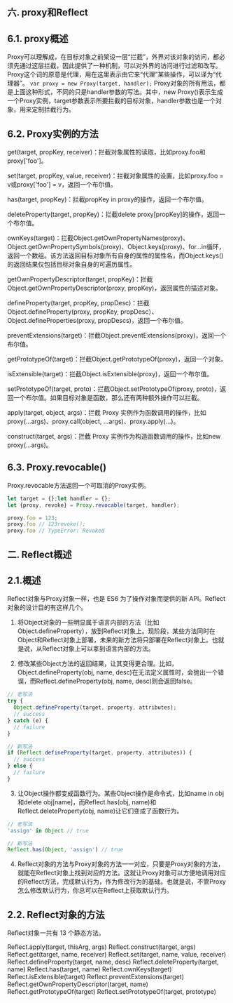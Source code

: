 
## 六. proxy和Reflect
## 6.1. proxy概述
 Proxy可以理解成，在目标对象之前架设一层“拦截”，外界对该对象的访问，都必须先通过这层拦截，因此提供了一种机制，可以对外界的访问进行过滤和改写。Proxy这个词的原意是代理，用在这里表示由它来“代理”某些操作，可以译为“代理器”。
`var proxy = new Proxy(target, handler);`
 Proxy对象的所有用法，都是上面这种形式，不同的只是handler参数的写法。其中，new Proxy()表示生成一个Proxy实例，target参数表示所要拦截的目标对象，handler参数也是一个对象，用来定制拦截行为。

## 6.2. Proxy实例的方法
get(target, propKey, receiver)：拦截对象属性的读取，比如proxy.foo和proxy['foo']。

set(target, propKey, value, receiver)：拦截对象属性的设置，比如proxy.foo = v或proxy['foo'] = v，返回一个布尔值。

has(target, propKey)：拦截propKey in proxy的操作，返回一个布尔值。

deleteProperty(target, propKey)：拦截delete proxy[propKey]的操作，返回一个布尔值。

ownKeys(target)：拦截Object.getOwnPropertyNames(proxy)、Object.getOwnPropertySymbols(proxy)、Object.keys(proxy)、for...in循环，返回一个数组。该方法返回目标对象所有自身的属性的属性名，而Object.keys()的返回结果仅包括目标对象自身的可遍历属性。

getOwnPropertyDescriptor(target, propKey)：拦截Object.getOwnPropertyDescriptor(proxy, propKey)，返回属性的描述对象。

defineProperty(target, propKey, propDesc)：拦截Object.defineProperty(proxy, propKey, propDesc）、Object.defineProperties(proxy, propDescs)，返回一个布尔值。

preventExtensions(target)：拦截Object.preventExtensions(proxy)，返回一个布尔值。

getPrototypeOf(target)：拦截Object.getPrototypeOf(proxy)，返回一个对象。

isExtensible(target)：拦截Object.isExtensible(proxy)，返回一个布尔值。

setPrototypeOf(target, proto)：拦截Object.setPrototypeOf(proxy, proto)，返回一个布尔值。如果目标对象是函数，那么还有两种额外操作可以拦截。

apply(target, object, args)：拦截 Proxy 实例作为函数调用的操作，比如proxy(...args)、proxy.call(object, ...args)、proxy.apply(...)。

construct(target, args)：拦截 Proxy 实例作为构造函数调用的操作，比如new proxy(...args)。

 
## 6.3. Proxy.revocable()
Proxy.revocable方法返回一个可取消的Proxy实例。
```javascript
let target = {};let handler = {};
let {proxy, revoke} = Proxy.revocable(target, handler);

proxy.foo = 123;
proxy.foo // 123revoke();
proxy.foo // TypeError: Revoked
```




## 二. Reflect概述
## 2.1.概述
Reflect对象与Proxy对象一样，也是 ES6 为了操作对象而提供的新 API。Reflect对象的设计目的有这样几个。

1. 将Object对象的一些明显属于语言内部的方法（比如Object.defineProperty），放到Reflect对象上。现阶段，某些方法同时在Object和Reflect对象上部署，未来的新方法将只部署在Reflect对象上。也就是说，从Reflect对象上可以拿到语言内部的方法。

2. 修改某些Object方法的返回结果，让其变得更合理。比如，Object.defineProperty(obj, name, desc)在无法定义属性时，会抛出一个错误，而Reflect.defineProperty(obj, name, desc)则会返回false。
```javascript
// 老写法
try {
  Object.defineProperty(target, property, attributes);
  // success
} catch (e) {
  // failure
}

// 新写法
if (Reflect.defineProperty(target, property, attributes)) {
  // success
} else {
  // failure
}
```

3. 让Object操作都变成函数行为。某些Object操作是命令式，比如name in obj和delete obj[name]，而Reflect.has(obj, name)和Reflect.deleteProperty(obj, name)让它们变成了函数行为。
 ```javascript
// 老写法
'assign' in Object // true

// 新写法
Reflect.has(Object, 'assign') // true
```
4. Reflect对象的方法与Proxy对象的方法一一对应，只要是Proxy对象的方法，就能在Reflect对象上找到对应的方法。这就让Proxy对象可以方便地调用对应的Reflect方法，完成默认行为，作为修改行为的基础。也就是说，不管Proxy怎么修改默认行为，你总可以在Reflect上获取默认行为。

## 2.2. Reflect对象的方法

Reflect对象一共有 13 个静态方法。

Reflect.apply(target, thisArg, args)
Reflect.construct(target, args)
Reflect.get(target, name, receiver)
Reflect.set(target, name, value, receiver)
Reflect.defineProperty(target, name, desc)
Reflect.deleteProperty(target, name)
Reflect.has(target, name)
Reflect.ownKeys(target)
Reflect.isExtensible(target)
Reflect.preventExtensions(target)
Reflect.getOwnPropertyDescriptor(target, name)
Reflect.getPrototypeOf(target)
Reflect.setPrototypeOf(target, prototype)



